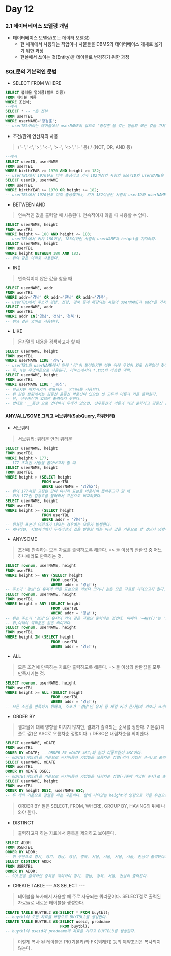 # Day 12

### 2.1 데이터베이스 모델링 개념

- 데이터베이스 모델링(또는 데이터 모델링)
  - 현 세계에서 사용되는 직업이나 사물들을 DBMS의 데이터베이스 개체로 옮기기 위한 과정
  - 현실에서 쓰이는 것(Entity)을 테이블로 변경하기 위한 과정



### SQL문의  기본적인 문법

- SELECT FROM WHERE

``` sql
SELECT 불러올 열이름(필드 이름)
FROM 테이블 이름
WHERE 조건식;
--예시
SELECT * -- *은 전부
FROM userTBL 
WHERE userNAME='장정훈';
-- userTBL이라는 테이블에서 userNAME의 값으로 '장정훈'을 갖는 행들의 모든 값을 가져와라.
```



- 조건/관계 연산자의 사용

> ('=', '<', '>', '<=', '>=', '<>', '!=' 등) / (NOT, OR, AND 등)

``` sql
--예시
SELECT userID, userNAME
FROM userTBL 
WHERE birthYEAR >= 1970 AND height >= 182;
-- userTBL에서 1970년도 이후 출생이고 키가 182이상인 사람의 userID와 userNAME을 가져와라.
SELECT userID, userNAME
FROM userTBL 
WHERE birthYEAR >= 1970 OR height >= 182;
-- userTBL에서 1970년도 이후 출생했거나, 키가 182이상인 사람의 userID와 userNAME을 가져와라.
```



- BETWEEN AND

> 연속적인 값을 출력할 때 사용된다. 연속적이지 않을 때 사용할 수 없다.

``` sql
SELECT userNAME, height 
FROM userTBL
WHERE height >= 180 AND height <= 183;
-- userTBL에서 키가 180이상, 183이하인 사람의 userNAME과 height를 가져와라.
SELECT userNAME, height 
FROM userTBL
WHERE height BETWEEN 180 AND 183;
-- 위와 같은 의미로 사용된다.
```



- IN()

> 연속적이지 않은 값을 찾을 때

``` SQL
SELECT userNAME, addr
FROM userTBL
WHERE addr='경남' OR addr='전남' OR addr='경북';
-- userTBL에서 주소가 경남, 전남, 경북 중에 해당되는 사람의 userNAME과 addr를 가져와라.
SELECT userNAME, addr
FROM userTBL
WHERE addr IN('경남','전남','경북');
-- 위와 같은 의미로 사용된다.
```



- LIKE

> 문자열의 내용을 검색하고자 할 때

``` SQL
SELECT userNAME, height
FROM userTBL
WHERE userNAME LIKE '김%';
-- userTBL의 userNAME에서 앞에 '김'이 붙어있기만 하면 뒤에 무엇이 와도 상관없이 찾아서 해당하는 userNAME과 height를 가져와라.
-- 즉, %는 무엇이든으로 사용된다. 리눅스에서의 *.txt와 비슷한 맥락.
SELECT userNAME, height
FROM userTBL
WHERE userNAME LIKE '_종신';
-- 한글자만 매치시키기 위해서는 _ 언더바를 사용한다.
-- 위 같은 상황에서는 김종신 윤종신 박종신이 있으면 셋 모두의 이름과 키를 출력한다.
-- 단, 선우종신이 있으면 출력하지 못한다.
-- 반대로 '__종신'으로 언더바가 두개가 있으면, 선우종신의 이름과 키만 출력하고 김종신 윤종신 박종신은 출력하지 못한다.
```



#### ANY/ALL/SOME 그리고 서브쿼리(SubQuery, 하위커리)

- 서브쿼리

> 서브쿼리: 쿼리문 안의 쿼리문

``` sql
SELECT userNAME, height 
FROM userTBL 
WHERE height > 177;
-- 177 초과된 사람을 뽑아보고자 할 때
SELECT userNAME, height 
FROM userTBL 
WHERE height > (SELECT height 
                FROM userTBL 
                WHERE userNAME = '김경호');
-- 위의 177처럼 고정된 값이 아니라 표본을 이용하여 뽑아주고자 할 때
-- 키가 177인 김경호를 불러와서 표본으로 비교하였다.
SELECT userNAME, height 
FROM userTBL 
WHERE height >= (SELECT height 
                FROM userTBL 
                WHERE addr = '경남');
-- 위처럼 표본이 여러개가 나오는 경우에는 오류가 발생한다.
-- 왜냐하면, 서브쿼리에서 두개이상의 값을 반환할 때는 어떤 값을 기준으로 할 것인지 명확하지 않기때문이다.
```



- ANY/SOME

> 조건에 만족하는 모든 자료를 출력하도록 해준다. => 둘 이상의 반환값 중 어느 하나에라도 만족하는 것.

``` sql
SELECT rownum, userNAME, height
FROM userTBL
WHERE height >= ANY (SELECT height 
                	FROM userTBL 
                	WHERE addr = '경남');
-- 주소가 '경남'인 유저의 키를 표본으로 이보다 크거나 같은 모든 자료를 가져오고자 한다. / 이때, SOME은 ANY와 완전히 같은 의미로 사용된다.
SELECT rownum, userNAME, height
FROM userTBL
WHERE height = ANY (SELECT height 
                	FROM userTBL 
                	WHERE addr = '경남');
-- 위는 주소가 '경남'인 유저의 키와 같은 자료만 출력하는 것인데, 이때의 '=ANY()'는 'IN()'과 같은 의미로 사용한다.
-- 위,아래의 쿼리문은 같은 의미이다.
SELECT rownum, userNAME, height
FROM userTBL
WHERE height IN (SELECT height 
                	FROM userTBL 
                	WHERE addr = '경남');
```



- ALL

> 모든 조건에 만족하는 자료만 출력하도록 해준다. => 둘 이상의 반환값을 모두 만족시키는 것.

``` sql
SELECT rownum, userNAME, height
FROM userTBL
WHERE height >= ALL (SELECT height 
                	FROM userTBL 
                	WHERE addr = '경남');
-- 모든 조건을 만족하기 위해서, 주소가 '경남'인 유저 중 제일 키가 큰사람의 키보다 크거나 같은 사람을 출력하도록 한다.
```



- ORDER BY

> 결과물에 대해 영향을  미치지 않지만, 결과가 출력되는 순서를 정한다. 기본값(디폴트 값)은 ASC로 오름차순 정렬이다. / DESC은 내림차순을 의미한다.

``` SQL
SELECT userNAME, mDATE
FROM userTBL
ORDER BY mDATE; -- ORDER BY mDATE ASC;와 같다 디폴트값이 ASC이다.
-- mDATE(가입일)을 기준으로 유저이름과 가입일을 오름차순 정렬(먼저 가입한 순서)로 출력한다.
SELECT userNAME, mDATE
FROM userTBL
ORDER BY mDATE DSEC;
-- mDATE(가입일)을 기준으로 유저이름과 가입일을 내림차순 정렬(나중에 가입한 순서)로 출력한다.
SELECT userNAME, height
FROM userTBL
ORDER BY height DESC, userNAME ASC;
-- 두 개의 기준으로 정렬을 하는 구문이다. 앞에 나와있는 height의 영향으로 키를 우선으로 내림차순 정렬을 하고 키가 같은 사람들끼리는 이름을 기준으로 오름차순으로 정렬한다.
```

> ORDER BY 절은 SELECT, FROM, WHERE, GROUP BY, HAVING의 뒤에 나와야 한다.



- DISTINCT

> 출력하고자 하는 자료에서 중복을 제외하고 보여준다.

``` sql
SELECT ADDR
FROM USERTBL
ORDER BY ADDR;
-- 위 구문으로 경기, 경기, 경남, 경남, 경북, 서울, 서울, 서울, 서울, 전남이 출력됐다고 했을 때,
SELECT DISTINCT ADDR
FROM USERTBL
ORDER BY ADDR;
-- SQL문을 출력하면 중복을 제외하여 경기, 경남, 경북, 서울, 전남이 출력된다.
```



- CREATE TABLE --- AS SELECT ---

> 테이블을 복사해서 사용할 때 주로 사용되는 쿼리문이다. SELECT절로 출력된 자료들로 새로운 테이블을 생성한다.

``` sql
CREATE TABLE BUYTBL2 AS(SELECT * FROM buytbl);
-- buytbl의 모든 자료를 바탕으로 BUYTBL2를 생성한다.
CREATE TABLE BUYTBL3 AS(SELECT useid, prodname 
                        FROM buytbl);
-- buytbl의 useid와 prodname의 자료를 가지고 BUYTBL3를 생성한다.
```

> 이렇게 복사 된 테이블은 PK(기본키)와 FK(외래키) 등의 제약조건은 복사되지 않는다. 